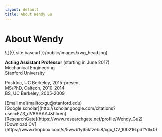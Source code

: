 ```yaml
---
layout: default
title: About Wendy Gu
---
```


# About Wendy

![]({{ site.baseurl }}/public/images/xwg_head.jpg)

**Acting Assistant Professor** (starting in June 2017)</br>
Mechanical Engineering</br>
Stanford University </br>

Postdoc, UC Berkeley, 2015-present</br>
MS/PhD, Caltech, 2010-2014</br>
BS, UC Berkeley, 2005-2009</br>

<span class="octicon octicon-mail">
  [Email me](mailto:xgu@stanford.edu)
</span></br>
<span class="octicon octicon-book">
  [Google scholar](http://scholar.google.com/citations?user=EZ3_dV8AAAAJ&hl=en)
</span></br>
<span class="octicon octicon-organization">
  [ResearchGate](https://www.researchgate.net/profile/Wendy_Gu2)
</span></br>
<span class="octicon octicon-check">
[Download CV](https://www.dropbox.com/s/5wwb1y65kfzebi8/xgu_CV_100216.pdf?dl=0)
</span></br>
